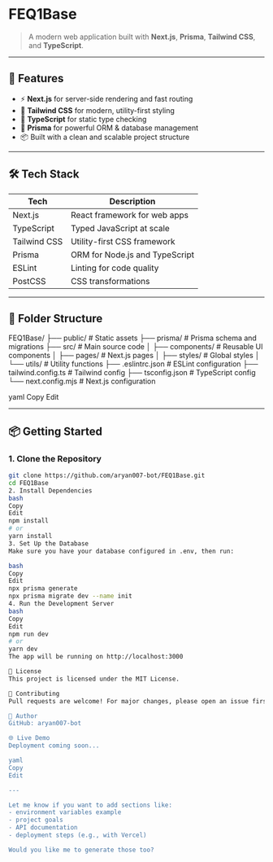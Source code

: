 # FEQ1Base

> A modern web application built with **Next.js**, **Prisma**, **Tailwind CSS**, and **TypeScript**.

---

## 🚀 Features

- ⚡️ **Next.js** for server-side rendering and fast routing
- 🎨 **Tailwind CSS** for modern, utility-first styling
- 🧩 **TypeScript** for static type checking
- 🔌 **Prisma** for powerful ORM & database management
- 📦 Built with a clean and scalable project structure

---

## 🛠️ Tech Stack

| Tech         | Description                        |
|--------------|------------------------------------|
| Next.js      | React framework for web apps       |
| TypeScript   | Typed JavaScript at scale          |
| Tailwind CSS | Utility-first CSS framework        |
| Prisma       | ORM for Node.js and TypeScript     |
| ESLint       | Linting for code quality           |
| PostCSS      | CSS transformations                |

---

## 📁 Folder Structure

FEQ1Base/
├── public/ # Static assets
├── prisma/ # Prisma schema and migrations
├── src/ # Main source code
│ ├── components/ # Reusable UI components
│ ├── pages/ # Next.js pages
│ ├── styles/ # Global styles
│ └── utils/ # Utility functions
├── .eslintrc.json # ESLint configuration
├── tailwind.config.ts # Tailwind config
├── tsconfig.json # TypeScript config
└── next.config.mjs # Next.js configuration

yaml
Copy
Edit

---

## 📦 Getting Started

### 1. Clone the Repository

```bash
git clone https://github.com/aryan007-bot/FEQ1Base.git
cd FEQ1Base
2. Install Dependencies
bash
Copy
Edit
npm install
# or
yarn install
3. Set Up the Database
Make sure you have your database configured in .env, then run:

bash
Copy
Edit
npx prisma generate
npx prisma migrate dev --name init
4. Run the Development Server
bash
Copy
Edit
npm run dev
# or
yarn dev
The app will be running on http://localhost:3000

📄 License
This project is licensed under the MIT License.

🙌 Contributing
Pull requests are welcome! For major changes, please open an issue first to discuss what you'd like to change.

👤 Author
GitHub: aryan007-bot

🌐 Live Demo
Deployment coming soon...

yaml
Copy
Edit

---

Let me know if you want to add sections like:
- environment variables example
- project goals
- API documentation
- deployment steps (e.g., with Vercel)

Would you like me to generate those too?
